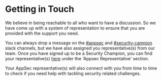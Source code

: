 # Getting in Touch

We believe in being reachable to all who want to have a discussion. So we have come up with a system of representation to ensure that you are provided with the support you need.

You can always drop a message on the [#appsec](https://equinor.slack.com/archives/CMM6FSW5V) and [#security-campion](https://equinor.slack.com/archives/C036HGPBJ04) slack channels, but we have also assigned you representative(s) from our team. Once you have signed up to be a Security Champion, you can find your representative(s) [here](https://statoilsrm.sharepoint.com/sites/securitychampion9) under the 'Appsec Representative' section.

Your AppSec representative(s) will also connect with you from time to time to check if you need help with tackling security related challenges.
